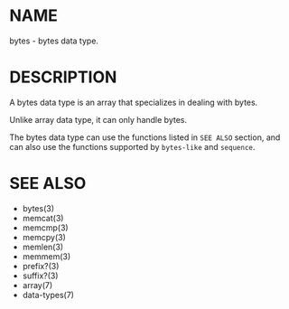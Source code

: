 # NAME
bytes - bytes data type.

# DESCRIPTION
A bytes data type is an array that specializes in dealing with bytes.

Unlike array data type, it can only handle bytes.

The bytes data type can use the functions listed in `SEE ALSO` section, and can also use the functions supported by `bytes-like` and `sequence`.

# SEE ALSO
- bytes(3)
- memcat(3)
- memcmp(3)
- memcpy(3)
- memlen(3)
- memmem(3)
- prefix?(3)
- suffix?(3)
- array(7)
- data-types(7)
